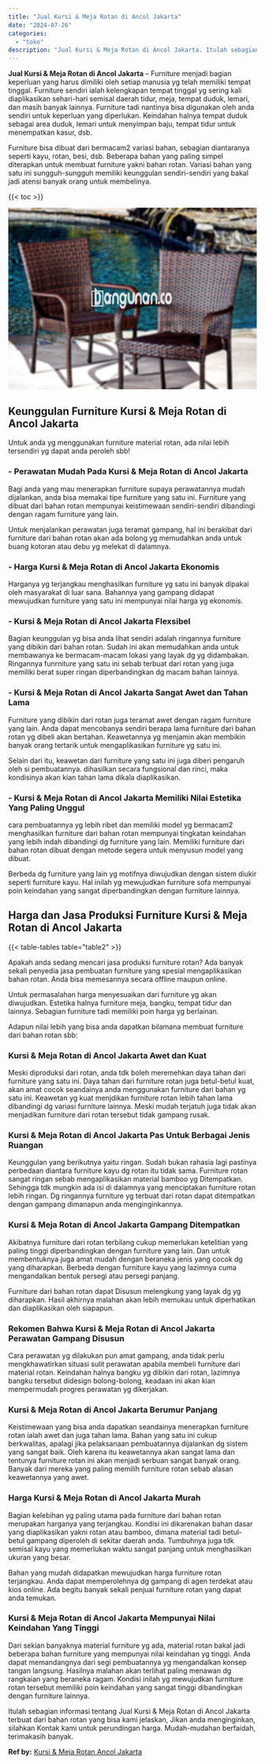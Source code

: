 ```yaml
---
title: "Jual Kursi & Meja Rotan di Ancol Jakarta"
date: "2024-07-26"
categories: 
  - "toko"
description: "Jual Kursi & Meja Rotan di Ancol Jakarta. Itulah sebagian informasi tentang Jual Kursi & Meja Rotan di Ancol Jakarta terbuat dari bahan rotan yang bisa kami..."
---
```


**Jual Kursi & Meja Rotan di Ancol Jakarta** – Furniture menjadi bagian keperluan yang harus dimiliki oleh setiap manusia yg telah memiliki tempat tinggal. Furniture sendiri ialah kelengkapan tempat tinggal yg sering kali diaplikasikan sehari-hari semisal daerah tidur, meja, tempat duduk, lemari, dan masih banyak lainnya. Furniture tadi nantinya bisa digunakan oleh anda sendiri untuk keperluan yang diperlukan. Keindahan halnya tempat duduk sebagai area duduk, lemari untuk menyimpan baju, tempat tidur untuk menempatkan kasur, dsb.

Furniture bisa dibuat dari bermacam2 variasi bahan, sebagian diantaranya seperti kayu, rotan, besi, dsb. Beberapa bahan yang paling simpel diterapkan untuk membuat furniture yakni bahan rotan. Variasi bahan yang satu ini sungguh-sungguh memiliki keunggulan sendiri-sendiri yang bakal jadi atensi banyak orang untuk membelinya.

{{< toc >}}

![Jual Kursi & Meja Rotan di Ancol Jakarta](/images/kursi-meja-rotan-murah43.png)

## Keunggulan Furniture Kursi & Meja Rotan di Ancol Jakarta

Untuk anda yg menggunakan furniture material rotan, ada nilai lebih tersendiri yg dapat anda peroleh sbb!

### \- Perawatan Mudah Pada Kursi & Meja Rotan di Ancol Jakarta

Bagi anda yang mau menerapkan furniture supaya perawatannya mudah dijalankan, anda bisa memakai tipe furniture yang satu ini. Furniture yang dibuat dari bahan rotan mempunyai keistimewaan sendiri-sendiri dibandingi dengan ragam furniture yang lain.

Untuk menjalankan perawatan juga teramat gampang, hal ini berakibat dari furniture dari bahan rotan akan ada bolong yg memudahkan anda untuk buang kotoran atau debu yg melekat di dalamnya.

### \- Harga Kursi & Meja Rotan di Ancol Jakarta Ekonomis

Harganya yg terjangkau menghasilkan furniture yg satu ini banyak dipakai oleh masyarakat di luar sana. Bahannya yang gampang didapat mewujudkan furniture yang satu ini mempunyai nilai harga yg ekonomis.

### \- Kursi & Meja Rotan di Ancol Jakarta Flexsibel

Bagian keunggulan yg bisa anda lihat sendiri adalah ringannya furniture yang dibikin dari bahan rotan. Sudah ini akan memudahkan anda untuk membawanya ke bermacam-macam lokasi yang layak dg yg didambakan. Ringannya funrniture yang satu ini sebab terbuat dari rotan yang juga memiliki berat super ringan diperbandingkan dg macam bahan lainnya.

### \- Kursi & Meja Rotan di Ancol Jakarta Sangat Awet dan Tahan Lama

Furniture yang dibikin dari rotan juga teramat awet dengan ragam furniture yang lain. Anda dapat mencobanya sendiri berapa lama furniture dari bahan rotan yg dibeli akan bertahan. Keawetannya yg menjamin akan membikin banyak orang tertarik untuk mengaplikasikan furniture yg satu ini.

Selain dari itu, keawetan dari furniture yang satu ini juga diberi pengaruh oleh si pembuatannya. dihasilkan secara fungsional dan rinci, maka kondisinya akan kian tahan lama dikala diaplikasikan.

### \- Kursi & Meja Rotan di Ancol Jakarta Memiliki Nilai Estetika Yang Paling Unggul

cara pembuatannya yg lebih ribet dan memiliki model yg bermacam2 menghasilkan furniture dari bahan rotan mempunyai tingkatan keindahan yang lebih indah dibandingi dg furniture yang lain. Memiliki furniture dari bahan rotan dibuat dengan metode segera untuk menyusun model yang dibuat.

Berbeda dg furniture yang lain yg motifnya diwujudkan dengan sistem diukir seperti furniture kayu. Hal inilah yg mewujudkan furniture sofa mempunyai poin keindahan yang sangat diperbandingkan dengan furniture lainnya.

## Harga dan Jasa Produksi Furniture Kursi & Meja Rotan di Ancol Jakarta

{{< table-tables table="table2" >}}

Apakah anda sedang mencari jasa produksi furniture rotan? Ada banyak sekali penyedia jasa pembuatan furniture yang spesial mengaplikasikan bahan rotan. Anda bisa memesannya secara offline maupun online.

Untuk permasalahan harga menyesuaikan dari furniture yg akan diwujudkan. Estetika halnya furniture meja, bangku, tempat tidur dan lainnya. Sebagian furniture tadi memiliki poin harga yg berlainan.

Adapun nilai lebih yang bisa anda dapatkan bilamana membuat furniture dari bahan rotan sbb:

### Kursi & Meja Rotan di Ancol Jakarta Awet dan Kuat

Meski diproduksi dari rotan, anda tdk boleh meremehkan daya tahan dari furniture yang satu ini. Daya tahan dari furniture rotan juga betul-betul kuat, akan amat cocok seandainya anda menggunakan furniture dari bahan yg satu ini. Keawetan yg kuat menjdikan furniture rotan lebih tahan lama dibandingi dg variasi furniture lainnya. Meski mudah terjatuh juga tidak akan menjadikan furniture dari rotan tersebut tidak gampang rusak.

### Kursi & Meja Rotan di Ancol Jakarta Pas Untuk Berbagai Jenis Ruangan

Keunggulan yang berikutnya yaitu ringan. Sudah bukan rahasia lagi pastinya perbedaan diantara furniture kayu dg rotan itu tidak sama. Furniture rotan sangat ringan sebab mengaplikasikan material bamboo yg Ditempatkan. Sehingga tdk mungkin ada isi di dalamnya yang menciptakan furniture rotan lebih ringan. Dg ringannya furniture yg terbuat dari rotan dapat ditempatkan dengan gampang dimanapun anda menginginkannya.

### Kursi & Meja Rotan di Ancol Jakarta Gampang Ditempatkan

Akibatnya furniture dari rotan terbilang cukup memerlukan ketelitian yang paling tinggi diperbandingkan dengan furniture yang lain. Dan untuk membentuknya juga amat mudah dengan beraneka jenis yang cocok dg yang diharapkan. Berbeda dengan furniture kayu yang lazimnya cuma mengandalkan bentuk persegi atau persegi panjang.

Furniture dari bahan rotan dapat Disusun melengkung yang layak dg yg diharapkan. Hasil akhirnya malahan akan lebih memukau untuk diperhatikan dan diaplikasikan oleh siapapun.

### Rekomen Bahwa Kursi & Meja Rotan di Ancol Jakarta Perawatan Gampang Disusun

Cara perawatan yg dilakukan pun amat gampang, anda tidak perlu mengkhawatirkan situasi sulit perawatan apabila membeli furniture dari material rotan. Keindahan halnya bangku yg dibikin dari rotan, lazimnya bangku tersebut didesign bolong-bolong, keadaan ini akan kian mempermudah progres perawatan yg dikerjakan.

### Kursi & Meja Rotan di Ancol Jakarta Berumur Panjang

Keistimewaan yang bisa anda dapatkan seandainya menerapkan furniture rotan ialah awet dan juga tahan lama. Bahan yang satu ini cukup berkwalitas, apalagi jika pelaksanaan pembuatannya dijalankan dg sistem yang sangat baik. Oleh karena itu keawetannya akan sangat lama dan tentunya furniture rotan ini akan menjadi serbuan sangat banyak orang. Banyak dari mereka yang paling memilih furniture rotan sebab alasan keawetannya yang awet.

### Harga Kursi & Meja Rotan di Ancol Jakarta Murah

Bagian kelebihan yg paling utama pada furniture dari bahan rotan merupakan harganya yang terjangkau. Kondisi ini dikarenakan bahan dasar yang diaplikasikan yakni rotan atau bamboo, dimana material tadi betul-betul gampang diperoleh di sekitar daerah anda. Tumbuhnya juga tdk semisal kayu yang memerlukan waktu sangat panjang untuk menghasilkan ukuran yang besar.

Bahan yang mudah didapatkan mewujudkan harga furniture rotan terjangkau. Anda dapat memperolehnya dg gampang di agen terdekat atau kios online. Ada begitu banyak sekali penjual furniture rotan yang dapat anda temukan.

### Kursi & Meja Rotan di Ancol Jakarta Mempunyai Nilai Keindahan Yang Tinggi

Dari sekian banyaknya material furniture yg ada, material rotan bakal jadi beberapa bahan furniture yang mempunyai nilai keindahan yg tinggi. Anda dapat memandangnya dari segi pembuatannya yg mengandalkan konsep tangan langsung. Hasilnya malahan akan terlihat paling menawan dg rangkaian yang beraneka ragam. Kondisi inilah yg mewujudkan furniture rotan tersebut memiliki poin keindahan yang sangat tinggi dibandingkan dengan furniture lainnya.

Itulah sebagian informasi tentang Jual Kursi & Meja Rotan di Ancol Jakarta terbuat dari bahan rotan yang bisa kami jelaskan, Jikan anda menginginkan, silahkan Kontak kami untuk perundingan harga. Mudah-mudahan berfaidah, terimakasih banyak.

**Ref by:** [Kursi & Meja Rotan Ancol Jakarta](https://id.wikipedia.org/wiki/Kursi)
